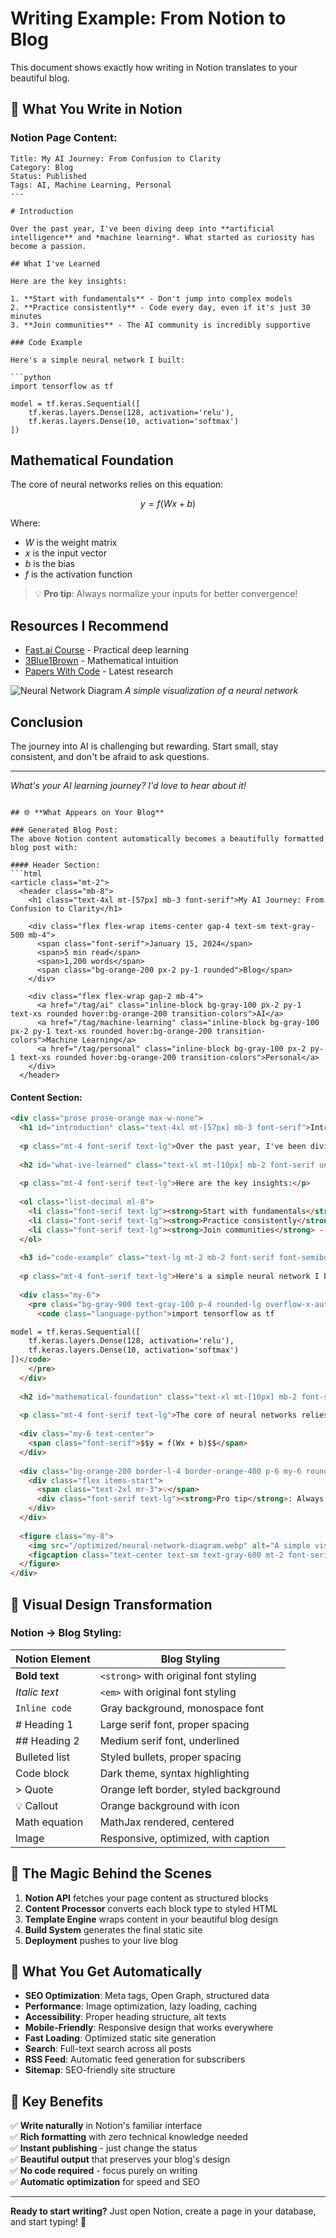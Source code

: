 # Writing Example: From Notion to Blog

This document shows exactly how writing in Notion translates to your beautiful blog.

## 📝 **What You Write in Notion**

### Notion Page Content:
```
Title: My AI Journey: From Confusion to Clarity
Category: Blog
Status: Published
Tags: AI, Machine Learning, Personal
---

# Introduction

Over the past year, I've been diving deep into **artificial intelligence** and *machine learning*. What started as curiosity has become a passion.

## What I've Learned

Here are the key insights:

1. **Start with fundamentals** - Don't jump into complex models
2. **Practice consistently** - Code every day, even if it's just 30 minutes
3. **Join communities** - The AI community is incredibly supportive

### Code Example

Here's a simple neural network I built:

```python
import tensorflow as tf

model = tf.keras.Sequential([
    tf.keras.layers.Dense(128, activation='relu'),
    tf.keras.layers.Dense(10, activation='softmax')
])
```

## Mathematical Foundation

The core of neural networks relies on this equation:

$$y = f(Wx + b)$$

Where:
- $W$ is the weight matrix
- $x$ is the input vector
- $b$ is the bias
- $f$ is the activation function

> 💡 **Pro tip**: Always normalize your inputs for better convergence!

## Resources I Recommend

- [Fast.ai Course](https://fast.ai) - Practical deep learning
- [3Blue1Brown](https://youtube.com/3blue1brown) - Mathematical intuition
- [Papers With Code](https://paperswithcode.com) - Latest research

![Neural Network Diagram](notion-uploaded-image.png)
*A simple visualization of a neural network*

## Conclusion

The journey into AI is challenging but rewarding. Start small, stay consistent, and don't be afraid to ask questions.

---
*What's your AI learning journey? I'd love to hear about it!*
```

## 🌐 **What Appears on Your Blog**

### Generated Blog Post:
The above Notion content automatically becomes a beautifully formatted blog post with:

#### Header Section:
```html
<article class="mt-2">
  <header class="mb-8">
    <h1 class="text-4xl mt-[57px] mb-3 font-serif">My AI Journey: From Confusion to Clarity</h1>
    
    <div class="flex flex-wrap items-center gap-4 text-sm text-gray-500 mb-4">
      <span class="font-serif">January 15, 2024</span>
      <span>5 min read</span>
      <span>1,200 words</span>
      <span class="bg-orange-200 px-2 py-1 rounded">Blog</span>
    </div>

    <div class="flex flex-wrap gap-2 mb-4">
      <a href="/tag/ai" class="inline-block bg-gray-100 px-2 py-1 text-xs rounded hover:bg-orange-200 transition-colors">AI</a>
      <a href="/tag/machine-learning" class="inline-block bg-gray-100 px-2 py-1 text-xs rounded hover:bg-orange-200 transition-colors">Machine Learning</a>
      <a href="/tag/personal" class="inline-block bg-gray-100 px-2 py-1 text-xs rounded hover:bg-orange-200 transition-colors">Personal</a>
    </div>
  </header>
```

#### Content Section:
```html
<div class="prose prose-orange max-w-none">
  <h1 id="introduction" class="text-4xl mt-[57px] mb-3 font-serif">Introduction</h1>
  
  <p class="mt-4 font-serif text-lg">Over the past year, I've been diving deep into <strong>artificial intelligence</strong> and <em>machine learning</em>. What started as curiosity has become a passion.</p>
  
  <h2 id="what-ive-learned" class="text-xl mt-[10px] mb-2 font-serif underline underline-offset-4">What I've Learned</h2>
  
  <p class="mt-4 font-serif text-lg">Here are the key insights:</p>
  
  <ol class="list-decimal ml-8">
    <li class="font-serif text-lg"><strong>Start with fundamentals</strong> - Don't jump into complex models</li>
    <li class="font-serif text-lg"><strong>Practice consistently</strong> - Code every day, even if it's just 30 minutes</li>
    <li class="font-serif text-lg"><strong>Join communities</strong> - The AI community is incredibly supportive</li>
  </ol>
  
  <h3 id="code-example" class="text-lg mt-2 mb-2 font-serif font-semibold">Code Example</h3>
  
  <p class="mt-4 font-serif text-lg">Here's a simple neural network I built:</p>
  
  <div class="my-6">
    <pre class="bg-gray-900 text-gray-100 p-4 rounded-lg overflow-x-auto">
      <code class="language-python">import tensorflow as tf

model = tf.keras.Sequential([
    tf.keras.layers.Dense(128, activation='relu'),
    tf.keras.layers.Dense(10, activation='softmax')
])</code>
    </pre>
  </div>
  
  <h2 id="mathematical-foundation" class="text-xl mt-[10px] mb-2 font-serif underline underline-offset-4">Mathematical Foundation</h2>
  
  <p class="mt-4 font-serif text-lg">The core of neural networks relies on this equation:</p>
  
  <div class="my-6 text-center">
    <span class="font-serif">$$y = f(Wx + b)$$</span>
  </div>
  
  <div class="bg-orange-200 border-l-4 border-orange-400 p-6 my-6 rounded-r-lg">
    <div class="flex items-start">
      <span class="text-2xl mr-3">💡</span>
      <div class="font-serif text-lg"><strong>Pro tip</strong>: Always normalize your inputs for better convergence!</div>
    </div>
  </div>
  
  <figure class="my-8">
    <img src="/optimized/neural-network-diagram.webp" alt="A simple visualization of a neural network" class="mx-auto rounded-lg shadow-md max-w-full h-auto" loading="lazy" />
    <figcaption class="text-center text-sm text-gray-600 mt-2 font-serif">A simple visualization of a neural network</figcaption>
  </figure>
</div>
```

## 🎨 **Visual Design Transformation**

### Notion → Blog Styling:

| Notion Element | Blog Styling |
|----------------|--------------|
| **Bold text** | `<strong>` with original font styling |
| *Italic text* | `<em>` with original font styling |
| `Inline code` | Gray background, monospace font |
| # Heading 1 | Large serif font, proper spacing |
| ## Heading 2 | Medium serif font, underlined |
| Bulleted list | Styled bullets, proper spacing |
| Code block | Dark theme, syntax highlighting |
| > Quote | Orange left border, styled background |
| 💡 Callout | Orange background with icon |
| Math equation | MathJax rendered, centered |
| Image | Responsive, optimized, with caption |

## 🚀 **The Magic Behind the Scenes**

1. **Notion API** fetches your page content as structured blocks
2. **Content Processor** converts each block type to styled HTML
3. **Template Engine** wraps content in your beautiful blog design
4. **Build System** generates the final static site
5. **Deployment** pushes to your live blog

## 💫 **What You Get Automatically**

- **SEO Optimization**: Meta tags, Open Graph, structured data
- **Performance**: Image optimization, lazy loading, caching
- **Accessibility**: Proper heading structure, alt texts
- **Mobile-Friendly**: Responsive design that works everywhere
- **Fast Loading**: Optimized static site generation
- **Search**: Full-text search across all posts
- **RSS Feed**: Automatic feed generation for subscribers
- **Sitemap**: SEO-friendly site structure

## 🎯 **Key Benefits**

✅ **Write naturally** in Notion's familiar interface  
✅ **Rich formatting** with zero technical knowledge needed  
✅ **Instant publishing** - just change the status  
✅ **Beautiful output** that preserves your blog's design  
✅ **No code required** - focus purely on writing  
✅ **Automatic optimization** for speed and SEO  

---

**Ready to start writing?** Just open Notion, create a page in your database, and start typing! 🚀 